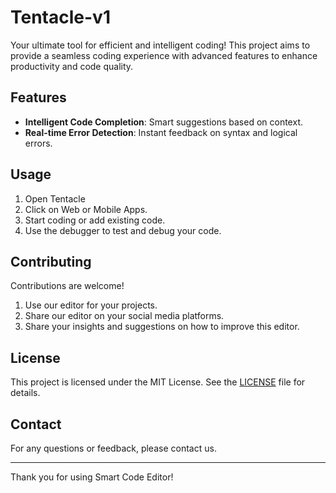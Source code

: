 # Tentacle-v1
Your ultimate tool for efficient and intelligent coding! This project aims to provide a seamless coding experience with advanced features to enhance productivity and code quality.

## Features

- **Intelligent Code Completion**: Smart suggestions based on context.
- **Real-time Error Detection**: Instant feedback on syntax and logical errors.

## Usage

1. Open Tentacle
3. Click on Web or Mobile Apps.
4. Start coding or add existing code.
5. Use the debugger to test and debug your code.

## Contributing

Contributions are welcome!

1. Use our editor for your projects.
2. Share our editor on your social media platforms.
3. Share your insights and suggestions on how to improve this editor.

## License

This project is licensed under the MIT License. See the [LICENSE](LICENSE) file for details.

## Contact

For any questions or feedback, please contact us.

---

Thank you for using Smart Code Editor!
